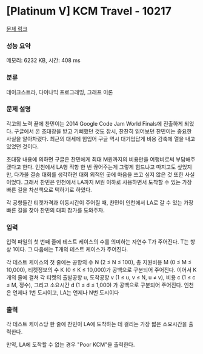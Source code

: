 # [Platinum V] KCM Travel - 10217 

[문제 링크](https://www.acmicpc.net/problem/10217) 

### 성능 요약

메모리: 6232 KB, 시간: 408 ms

### 분류

데이크스트라, 다이나믹 프로그래밍, 그래프 이론

### 문제 설명

<p>각고의 노력 끝에 찬민이는 2014 Google Code Jam World Finals에 진출하게 되었다. 구글에서 온 초대장을 받고 기뻐했던 것도 잠시, 찬찬히 읽어보던 찬민이는 중요한 사실을 알아차렸다. 최근의 대세에 힘입어 구글 역시 대기업답게 비용 감축에 열을 내고 있었던 것이다.</p>

<p>초대장 내용에 의하면 구글은 찬민에게 최대 M원까지의 비용만을 여행비로써 부담해주겠다고 한다. 인천에서 LA행 직항 한 번 끊어주는게 그렇게 힘드냐고 따지고도 싶었지만, 다가올 결승 대회를 생각하면 대회 외적인 곳에 마음을 쓰고 싶지 않은 것 또한 사실이었다. 그래서 찬민은 인천에서 LA까지 M원 이하로 사용하면서 도착할 수 있는 가장 빠른 길을 차선책으로 택하기로 하였다.</p>

<p>각 공항들간 티켓가격과 이동시간이 주어질 때, 찬민이 인천에서 LA로 갈 수 있는 가장 빠른 길을 찾아 찬민의 대회 참가를 도와주자.</p>

### 입력 

 <p>입력 파일의 첫 번째 줄에 테스트 케이스의 수를 의미하는 자연수 T가 주어진다. T는 항상 1이다. 그 다음에는 T개의 테스트 케이스가 주어진다.</p>

<p>각 테스트 케이스의 첫 줄에는 공항의 수 N (2 ≤ N ≤ 100), 총 지원비용 M (0 ≤ M ≤ 10,000), 티켓정보의 수 K (0 ≤ K ≤ 10,000)가 공백으로 구분되어 주어진다. 이어서 K개의 줄에 걸쳐 각 티켓의 출발공항 u, 도착공항 v (1 ≤ u, v ≤ N, u ≠ v), 비용 c (1 ≤ c ≤ M, 정수), 그리고 소요시간 d (1 ≤ d ≤ 1,000) 가 공백으로 구분되어 주어진다. 인천은 언제나 1번 도시이고, LA는 언제나 N번 도시이다</p>

### 출력 

 <p>각 테스트 케이스당 한 줄에 찬민이 LA에 도착하는 데 걸리는 가장 짧은 소요시간을 출력한다.</p>

<p>만약, LA에 도착할 수 없는 경우 "Poor KCM"을 출력한다.</p>

